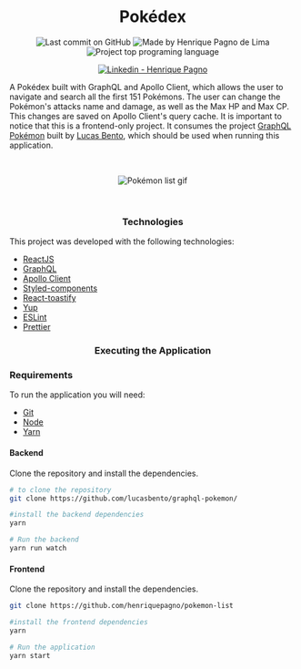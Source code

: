 <h1 align="center">
   Pokédex
</h1>

<p align="center">
<img alt="Last commit on GitHub" src="https://img.shields.io/github/last-commit/henriquepagno/pokemon-list?color=7159C1">
<img alt="Made by Henrique Pagno de Lima" src="https://img.shields.io/badge/made%20by-Henrique Pagno de Lima-%20?color=7159C1">
<img alt="Project top programing language" src="https://img.shields.io/github/languages/top/henriquepagno/pokemon-list?color=7159C1">
</p>
<p align="center">
  <a href="https://www.linkedin.com/in/henrique-pagno-de-lima/?locale=en_US" target="_blank" >
    <img alt="Linkedin - Henrique Pagno" src="https://img.shields.io/badge/Linkedin--%23F8952D?style=social&logo=linkedin">
  </a>
</p>

A Pokédex built with GraphQL and Apollo Client, which allows the user to navigate and search all the first 151 Pokémons.
The user can change the Pokémon's attacks name and damage, as well as the Max HP and Max CP. This changes are saved on Apollo Client's query cache.
It is important to notice that this is a frontend-only project.
It consumes the project [GraphQL Pokémon](https://github.com/lucasbento/graphql-pokemon/) built by [Lucas Bento](https://github.com/lucasbento), which should be used when running this application.

<br>

<p align="center">
  <img src="/screenshots/pokemon-list.gif" alt="Pokémon list gif"/>
</p>

<br>

<h3 align="center">
  Technologies
</h3>

This project was developed with the following technologies:

-   [ReactJS](https://reactjs.org/)
-   [GraphQL](https://graphql.org/)
-   [Apollo Client](https://www.apollographql.com/docs/react/)
-   [Styled-components](https://www.styled-components.com/)
-   [React-toastify](https://github.com/fkhadra/react-toastify)
-   [Yup](https://www.npmjs.com/package/yup)
-   [ESLint](https://eslint.org/)
-   [Prettier](https://prettier.io/)

<h3 align="center">
Executing the Application
</h3>

### Requirements

To run the application you will need:
* [Git](https://git-scm.com)
* [Node](https://nodejs.org/)
* [Yarn](https://yarnpkg.com/)

#### Backend
Clone the repository and install the dependencies.
```bash
# to clone the repository
git clone https://github.com/lucasbento/graphql-pokemon/

#install the backend dependencies
yarn

# Run the backend
yarn run watch

```

#### Frontend
Clone the repository and install the dependencies.
```bash
git clone https://github.com/henriquepagno/pokemon-list

#install the frontend dependencies
yarn

# Run the application
yarn start
```
